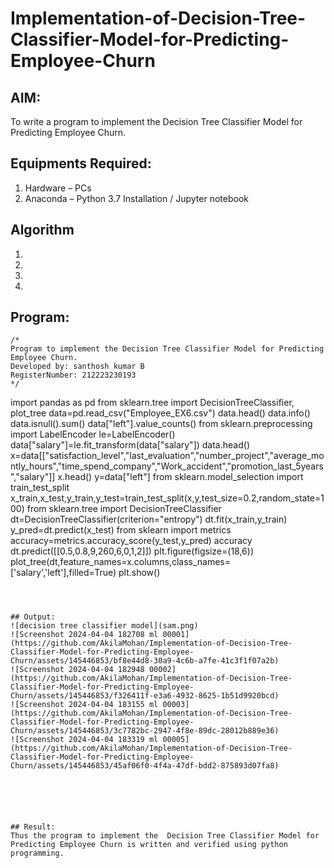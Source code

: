 # Implementation-of-Decision-Tree-Classifier-Model-for-Predicting-Employee-Churn

## AIM:
To write a program to implement the Decision Tree Classifier Model for Predicting Employee Churn.

## Equipments Required:
1. Hardware – PCs
2. Anaconda – Python 3.7 Installation / Jupyter notebook

## Algorithm
1. 
2. 
3. 
4. 

## Program:
```
/*
Program to implement the Decision Tree Classifier Model for Predicting Employee Churn.
Developed by: santhosh kumar B
RegisterNumber: 212223230193  
*/
```
import pandas as pd
from sklearn.tree import DecisionTreeClassifier, plot_tree
data=pd.read_csv("Employee_EX6.csv")
data.head()
data.info()
data.isnull().sum()
data["left"].value_counts()
from sklearn.preprocessing import LabelEncoder
le=LabelEncoder()
data["salary"]=le.fit_transform(data["salary"])
data.head()
x=data[["satisfaction_level","last_evaluation","number_project","average_montly_hours","time_spend_company","Work_accident","promotion_last_5years","salary"]]
x.head()
y=data["left"]
from sklearn.model_selection import train_test_split
x_train,x_test,y_train,y_test=train_test_split(x,y,test_size=0.2,random_state=100)
from sklearn.tree import DecisionTreeClassifier
dt=DecisionTreeClassifier(criterion="entropy")
dt.fit(x_train,y_train)
y_pred=dt.predict(x_test)
from sklearn import metrics
accuracy=metrics.accuracy_score(y_test,y_pred)
accuracy
dt.predict([[0.5,0.8,9,260,6,0,1,2]])
plt.figure(figsize=(18,6))
plot_tree(dt,feature_names=x.columns,class_names=['salary','left'],filled=True)
plt.show()
```



## Output:
![decision tree classifier model](sam.png)
![Screenshot 2024-04-04 182708 ml 00001](https://github.com/AkilaMohan/Implementation-of-Decision-Tree-Classifier-Model-for-Predicting-Employee-Churn/assets/145446853/bf8e44d8-30a9-4c6b-a7fe-41c3f1f07a2b)
![Screenshot 2024-04-04 182948 00002](https://github.com/AkilaMohan/Implementation-of-Decision-Tree-Classifier-Model-for-Predicting-Employee-Churn/assets/145446853/f326411f-e3a6-4932-8625-1b51d9920bcd)
![Screenshot 2024-04-04 183155 ml 00003](https://github.com/AkilaMohan/Implementation-of-Decision-Tree-Classifier-Model-for-Predicting-Employee-Churn/assets/145446853/3c7782bc-2947-4f8e-89dc-28012b889e36)
![Screenshot 2024-04-04 183319 ml 00005](https://github.com/AkilaMohan/Implementation-of-Decision-Tree-Classifier-Model-for-Predicting-Employee-Churn/assets/145446853/45af06f0-4f4a-47df-bdd2-875893d07fa8)






## Result:
Thus the program to implement the  Decision Tree Classifier Model for Predicting Employee Churn is written and verified using python programming.
